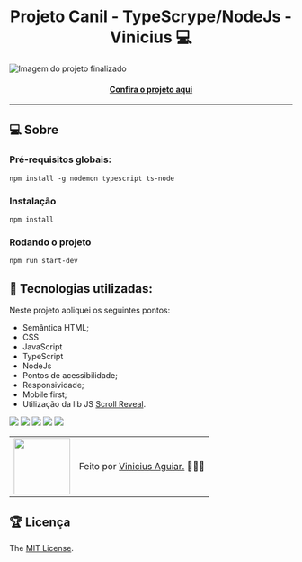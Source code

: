 <h1 align="center">Projeto Canil - TypeScrype/NodeJs - Vinicius 💻</h1>

![Imagem do projeto finalizado](/public/images/projetocanil.gif)

<h4 align="center"><a href="https://node-ts-canil-8vsg3huc1-viniciusdevs-projects.vercel.app/">Confira o projeto aqui</a></h4>

---

## 💻 Sobre

### Pré-requisitos globais:
`npm install -g nodemon typescript ts-node`

### Instalação
`npm install`

### Rodando o projeto
`npm run start-dev`



## 🧠 Tecnologias utilizadas:

Neste projeto apliquei os seguintes pontos:
+ Semântica HTML;
+ CSS
+ JavaScript
+ TypeScript
+ NodeJs
+ Pontos de acessibilidade;
+ Responsividade;
+ Mobile first;
+ Utilização da lib JS <a href="https://scrollrevealjs.org">Scroll Reveal</a>.

<div>
    <img src="https://img.shields.io/badge/HTML5-E34F26?style=for-the-badge&logo=html5&logoColor=white" />
    <img src="https://img.shields.io/badge/CSS3-1572B6?style=for-the-badge&logo=css3&logoColor=white" />
    <img src="https://img.shields.io/badge/JavaScript-F7DF1E?style=for-the-badge&logo=javascript&logoColor=black" />
    <img src="https://img.shields.io/badge/TypeScript-007ACC?style=for-the-badge&logo=typescript&logoColor=white" />
    <img src="https://img.shields.io/badge/node.js-6DA55F?style=for-the-badge&logo=node.js&logoColor=white" />
</div>

<table>
  <tr>
    <td>
      <img src="https://github.com/vinimax001.png" width="100px" />
    </td>
    <td>
      Feito por <a href="https://github.com/vinimax001">Vinicius Aguiar.</a> 🙋🏿‍♂️
    </td>
  </tr>
</table>

## 🏆 Licença

The [MIT License](./LICENSE).
